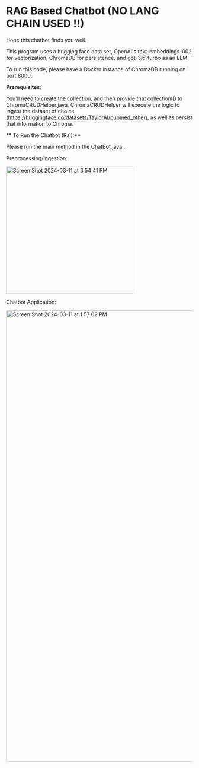 # RAG Based Chatbot (NO LANG CHAIN USED !!) 


Hope this chatbot finds you well. 

This program uses a hugging face data set, OpenAI's text-embeddings-002 for vectorization, ChromaDB for persistence, and gpt-3.5-turbo as an LLM.


To run this code, please have a Docker instance of ChromaDB running on port 8000.

**Prerequisites**:

You'll need to create the collection, and then provide that collectionID to ChromaCRUDHelper.java. ChromaCRUDHelper will execute the logic to ingest the dataset of choice (https://huggingface.co/datasets/TaylorAI/pubmed_other), as well as persist that information to Chroma.

** To Run the Chatbot (Raj):**

Please run the main method in the ChatBot.java . 



Preprocessing/Ingestion:

<img width="343" alt="Screen Shot 2024-03-11 at 3 54 41 PM" src="https://github.com/swarit01/Prophet-Chatbot/assets/15681349/5817badd-09ef-4d70-b3d1-6ace16bc400c">


Chatbot Application:

<img width="1218" alt="Screen Shot 2024-03-11 at 1 57 02 PM" src="https://github.com/swarit01/Prophet-Chatbot/assets/15681349/778a9de9-a7e2-4f91-be7f-51bd9869ab1b">
